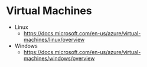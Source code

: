 # Virtual Machines

+ Linux
  + https://docs.microsoft.com/en-us/azure/virtual-machines/linux/overview
+ Windows
  + https://docs.microsoft.com/en-us/azure/virtual-machines/windows/overview
